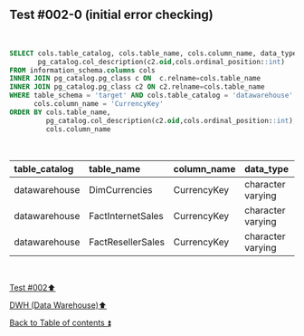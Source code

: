 ## Test #002-0 (initial error checking)  

<p><br></p>

````SQL
SELECT cols.table_catalog, cols.table_name, cols.column_name, data_type,
       pg_catalog.col_description(c2.oid,cols.ordinal_position::int)
FROM information_schema.columns cols
INNER JOIN pg_catalog.pg_class c ON  c.relname=cols.table_name
INNER JOIN pg_catalog.pg_class c2 ON c2.relname=cols.table_name
WHERE table_schema = 'target' AND cols.table_catalog = 'datawarehouse' AND cols.table_name<> 'Metadata' AND
      cols.column_name = 'CurrencyKey'
ORDER BY cols.table_name,
   		 pg_catalog.col_description(c2.oid,cols.ordinal_position::int),
		 cols.column_name
````

<p><br></p>

| table_catalog | table_name        | column_name | data_type         | col_description| 
| :------------ | :---------------- | :---------- | :---------------- | :------------- |
| datawarehouse | DimCurrencies     | CurrencyKey | character varying | **m082**       | 
| datawarehouse | FactInternetSales | CurrencyKey | character varying | m062           |
| datawarehouse | FactResellerSales | CurrencyKey | character varying | **m082**       |

<p><br></p>

[Test #002:arrow_up:](t002.md)  

[DWH (Data Warehouse):arrow_up:](../dwh.md)  

[Back to Table of contents :arrow_double_up:](../../README.md)   